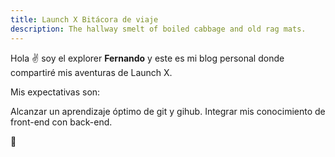```yaml
---
title: Launch X Bitácora de viaje
description: The hallway smelt of boiled cabbage and old rag mats.
---
```


Hola ✌️  soy el explorer **Fernando** y este es mi blog personal donde compartiré mis aventuras de Launch X.

Mis expectativas son: 

Alcanzar un aprendizaje óptimo de git y gihub.
Integrar mis conocimiento de front-end con back-end.


🚀
